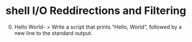 # shell I/O Reddirections and Filtering
0. Hello World- > Write a script that prints “Hello, World”, followed by a new line to the standard output.
